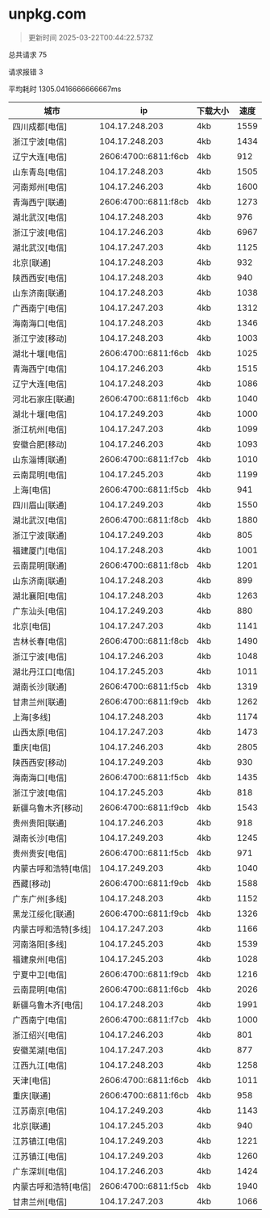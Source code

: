 
  # unpkg.com

  > 更新时间 2025-03-22T00:44:22.573Z
  
  总共请求 75

  请求报错 3

  平均耗时 1305.0416666666667ms

|城市|ip|下载大小|速度|
|-----|----------|---|---|
|四川成都[电信]|104.17.248.203|4kb|1559|
|浙江宁波[电信]|104.17.248.203|4kb|1434|
|辽宁大连[电信]|2606:4700::6811:f6cb|4kb|912|
|山东青岛[电信]|104.17.248.203|4kb|1505|
|河南郑州[电信]|104.17.246.203|4kb|1600|
|青海西宁[联通]|2606:4700::6811:f8cb|4kb|1273|
|湖北武汉[电信]|104.17.248.203|4kb|976|
|浙江宁波[电信]|104.17.246.203|4kb|6967|
|湖北武汉[电信]|104.17.247.203|4kb|1125|
|北京[联通]|104.17.248.203|4kb|932|
|陕西西安[电信]|104.17.248.203|4kb|940|
|山东济南[联通]|104.17.248.203|4kb|1038|
|广西南宁[电信]|104.17.247.203|4kb|1312|
|海南海口[电信]|104.17.248.203|4kb|1346|
|浙江宁波[移动]|104.17.248.203|4kb|1003|
|湖北十堰[电信]|2606:4700::6811:f6cb|4kb|1025|
|青海西宁[电信]|104.17.246.203|4kb|1515|
|辽宁大连[电信]|104.17.248.203|4kb|1086|
|河北石家庄[联通]|2606:4700::6811:f6cb|4kb|1040|
|湖北十堰[电信]|104.17.249.203|4kb|1000|
|浙江杭州[电信]|104.17.247.203|4kb|1099|
|安徽合肥[移动]|104.17.246.203|4kb|1093|
|山东淄博[联通]|2606:4700::6811:f7cb|4kb|1010|
|云南昆明[电信]|104.17.245.203|4kb|1199|
|上海[电信]|2606:4700::6811:f5cb|4kb|941|
|四川眉山[联通]|104.17.249.203|4kb|1550|
|湖北武汉[电信]|2606:4700::6811:f8cb|4kb|1880|
|浙江宁波[联通]|104.17.249.203|4kb|805|
|福建厦门[电信]|104.17.248.203|4kb|1001|
|云南昆明[联通]|2606:4700::6811:f8cb|4kb|1201|
|山东济南[联通]|104.17.248.203|4kb|899|
|湖北襄阳[电信]|104.17.248.203|4kb|1263|
|广东汕头[电信]|104.17.249.203|4kb|880|
|北京[电信]|104.17.247.203|4kb|1141|
|吉林长春[电信]|2606:4700::6811:f8cb|4kb|1490|
|浙江宁波[电信]|104.17.246.203|4kb|1048|
|湖北丹江口[电信]|104.17.245.203|4kb|1011|
|湖南长沙[联通]|2606:4700::6811:f5cb|4kb|1319|
|甘肃兰州[联通]|2606:4700::6811:f9cb|4kb|1262|
|上海[多线]|104.17.248.203|4kb|1174|
|山西太原[电信]|104.17.247.203|4kb|1473|
|重庆[电信]|104.17.246.203|4kb|2805|
|陕西西安[移动]|104.17.249.203|4kb|930|
|海南海口[电信]|2606:4700::6811:f5cb|4kb|1435|
|浙江宁波[电信]|104.17.245.203|4kb|818|
|新疆乌鲁木齐[移动]|2606:4700::6811:f9cb|4kb|1543|
|贵州贵阳[联通]|104.17.246.203|4kb|918|
|湖南长沙[电信]|104.17.249.203|4kb|1245|
|贵州贵安[电信]|2606:4700::6811:f5cb|4kb|971|
|内蒙古呼和浩特[电信]|104.17.249.203|4kb|1040|
|西藏[移动]|2606:4700::6811:f9cb|4kb|1588|
|广东广州[多线]|104.17.248.203|4kb|1152|
|黑龙江绥化[联通]|2606:4700::6811:f9cb|4kb|1326|
|内蒙古呼和浩特[多线]|104.17.247.203|4kb|1166|
|河南洛阳[多线]|104.17.245.203|4kb|1539|
|福建泉州[电信]|104.17.245.203|4kb|1028|
|宁夏中卫[电信]|2606:4700::6811:f9cb|4kb|1216|
|云南昆明[电信]|2606:4700::6811:f6cb|4kb|2026|
|新疆乌鲁木齐[电信]|104.17.248.203|4kb|1991|
|广西南宁[电信]|2606:4700::6811:f7cb|4kb|1000|
|浙江绍兴[电信]|104.17.246.203|4kb|801|
|安徽芜湖[电信]|104.17.247.203|4kb|877|
|江西九江[电信]|104.17.248.203|4kb|1258|
|天津[电信]|2606:4700::6811:f6cb|4kb|1011|
|重庆[联通]|2606:4700::6811:f6cb|4kb|958|
|江苏南京[电信]|104.17.249.203|4kb|1143|
|北京[联通]|104.17.245.203|4kb|940|
|江苏镇江[电信]|104.17.249.203|4kb|1221|
|江苏镇江[电信]|104.17.249.203|4kb|1260|
|广东深圳[电信]|104.17.246.203|4kb|1424|
|内蒙古呼和浩特[电信]|2606:4700::6811:f5cb|4kb|1940|
|甘肃兰州[电信]|104.17.247.203|4kb|1066|

  